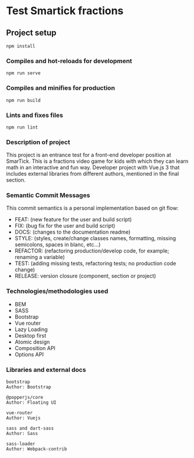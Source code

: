 # Test Smartick fractions

## Project setup
```
npm install
```

### Compiles and hot-reloads for development
```
npm run serve
```

### Compiles and minifies for production
```
npm run build
```

### Lints and fixes files
```
npm run lint
```


### Description of project

This project is an entrance test for a front-end developer position at SmarTick. This is a fractions video game for kids with which they can learn math in an interactive and fun way.
Developer project with Vue.js 3 that includes external libraries from different authors, mentioned in the final section.


### Semantic Commit Messages

This commit semantics is a personal implementation based on git flow:

- FEAT: (new feature for the user and build script)
- FIX: (bug fix for the user and build script)
- DOCS: (changes to the documentation readme)
- STYLE: (styles, create/change classes names, formatting, missing semicolons, spaces in blanc, etc...)
- REFACTOR: (refactoring production/develop code, for example; renaming a variable)
- TEST: (adding missing tests, refactoring tests; no production code change)
- RELEASE: version closure (component, section or project)


### Technologies/methodologies used

- BEM
- SASS
- Bootstrap
- Vue router
- Lazy Loading
- Desktop first
- Atomic design
- Composition API
- Options API


### Libraries and external docs

```
bootstrap
Author: Bootstrap
```

```
@popperjs/core
Author: Floating UI
```

```
vue-router
Author: Vuejs
```

```
sass and dart-sass
Author: Sass
```

```
sass-loader
Author: Webpack-contrib
```

